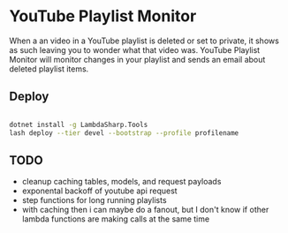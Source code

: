 # YouTube Playlist Monitor

When a an video in a YouTube playlist is deleted or set to private, it shows as such leaving you to wonder what that video was.
YouTube Playlist Monitor will monitor changes in your playlist and sends an email about deleted playlist items.

## Deploy

```bash

dotnet install -g LambdaSharp.Tools
lash deploy --tier devel --bootstrap --profile profilename
```

## TODO
- cleanup caching tables, models, and request payloads
- exponental backoff of youtube api request 
- step functions for long running playlists
- with caching then i can maybe do a fanout, but I don't know if other lambda functions are making calls at the same time 